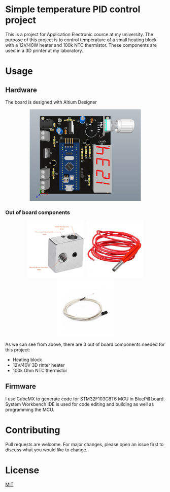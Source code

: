 # Simple temperature PID control project
This is a project for Application Electronic cource at my university. The purpose of this project is to control temperature of a small heating block with a 12V/40W heater and 100k NTC thermistor. These components are used in a 3D printer at my laboratory.

# Usage 
## Hardware
The board is designed with Altium Designer
<p align="center">
  <img src="Images/Board_3D.PNG" width="350" title="Board 3D">
</p>

### Out of board components
<p align="center">
  <img src="Images/heating_block.jpg" width="180" title="Heating block">
  <img src="Images/12v-40w-3d-printer-heater.jpg" width="180" title="12V/40V 3D printer heater">
    <img src="Images/100k-ohm-ntc-thermistor-500x500.jpg" width="180" title="100k Ohm NTC thermistor">
</p>

As we can see from above, there are 3 out of board components needed for this project:

* Heating block
* 12V/40V 3D rinter heater
* 100k Ohm NTC thermistor

## Firmware
I use CubeMX to generate code for STM32F103C8T6 MCU in BluePill board. System Workbench IDE is used for code editing and building as well as programming the MCU.

# Contributing
Pull requests are welcome. For major changes, please open an issue first to discuss what you would like to change.

# License
[MIT](https://choosealicense.com/licenses/mit/)